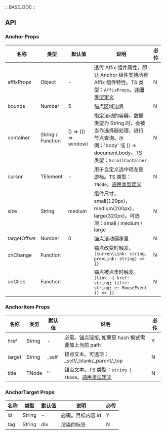 :: BASE_DOC ::

## API

### Anchor Props

名称 | 类型 | 默认值 | 说明 | 必传
-- | -- | -- | -- | --
affixProps | Object | - | 透传 Affix 组件属性，即让 Anchor 组件支持所有 Affix 组件特性。TS 类型：`AffixProps`。[详细类型定义](https://github.com/Tencent/tdesign-react/blob/main/src/anchor/type.ts) | N
bounds | Number | 5 | 锚点区域边界 | N
container | String / Function | () => (() => window) | 指定滚动的容器。数据类型为 String 时，会被当作选择器处理，进行节点查询。示例：'body' 或 () => document.body。TS 类型：`ScrollContainer` | N
cursor | TElement | - | 用于自定义选中项左侧游标。TS 类型：`TNode`。[通用类型定义](https://github.com/Tencent/tdesign-react/blob/main/src/common.ts) | N
size | String | medium | 组件尺寸，small(120px)，medium(200px)，large(320px)。可选项：small / medium / large | N
targetOffset | Number | 0 | 锚点滚动偏移量 | N
onChange | Function |  | 锚点改变时触发。`(currentLink: string, prevLink: string) => {}` | N
onClick | Function |  | 锚点被点击时触发。`(link: { href: string; title: string; e: MouseEvent }) => {}` | N

### AnchorItem Props

名称 | 类型 | 默认值 | 说明 | 必传
-- | -- | -- | -- | --
href | String | - | 必需。锚点链接, 如果是 hash 模式需要加上当前 path | Y
target | String | _self | 锚点文本。可选项：_self/_blank/_parent/_top | N
title | TNode | '' | 锚点文本。TS 类型：<code>string &#124; TNode</code>。[通用类型定义](https://github.com/Tencent/tdesign-react/blob/main/src/common.ts) | N

### AnchorTarget Props

名称 | 类型 | 默认值 | 说明 | 必传
-- | -- | -- | -- | --
id | String | - | 必需。目标内容 id | Y
tag | String | div | 渲染的标签 | N

